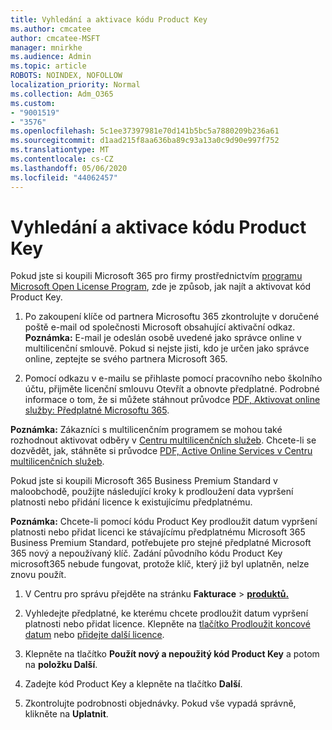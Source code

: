 ```yaml
---
title: Vyhledání a aktivace kódu Product Key
ms.author: cmcatee
author: cmcatee-MSFT
manager: mnirkhe
ms.audience: Admin
ms.topic: article
ROBOTS: NOINDEX, NOFOLLOW
localization_priority: Normal
ms.collection: Adm_O365
ms.custom:
- "9001519"
- "3576"
ms.openlocfilehash: 5c1ee37397981e70d141b5bc5a7880209b236a61
ms.sourcegitcommit: d1aad215f8aa636ba89c93a13a0c9d90e997f752
ms.translationtype: MT
ms.contentlocale: cs-CZ
ms.lasthandoff: 05/06/2020
ms.locfileid: "44062457"
---
```

# <a name="find-and-activate-my-product-key"></a>Vyhledání a aktivace kódu Product Key

Pokud jste si koupili Microsoft 365 pro firmy prostřednictvím [programu Microsoft Open License Program](https://go.microsoft.com/fwlink/p/?LinkID=613298), zde je způsob, jak najít a aktivovat kód Product Key.

1. Po zakoupení klíče od partnera Microsoftu 365 zkontrolujte v doručené poště e-mail od společnosti Microsoft obsahující aktivační odkaz.  **Poznámka:** E-mail je odeslán osobě uvedené jako správce online v multilicenční smlouvě.  Pokud si nejste jisti, kdo je určen jako správce online, zeptejte se svého partnera Microsoft 365.

2. Pomocí odkazu v e-mailu se přihlaste pomocí pracovního nebo školního účtu, přijměte licenční smlouvu Otevřít a obnovte předplatné.  Podrobné informace o tom, že si můžete stáhnout průvodce [PDF, Aktivovat online služby: Předplatné Microsoftu 365](https://go.microsoft.com/fwlink/p/?LinkId=618100). 

**Poznámka:** Zákazníci s multilicenčním programem se mohou také rozhodnout aktivovat odběry v [Centru multilicenčních služeb](https://go.microsoft.com/fwlink/p/?LinkID=282016).  Chcete-li se dozvědět, jak, stáhněte si průvodce [PDF, Active Online Services v Centru multilicenčních služeb](https://go.microsoft.com/fwlink/p/?LinkId=618096).

Pokud jste si koupili Microsoft 365 Business Premium Standard v maloobchodě, použijte následující kroky k prodloužení data vypršení platnosti nebo přidání licence k existujícímu předplatnému.

**Poznámka:** Chcete-li pomocí kódu Product Key prodloužit datum vypršení platnosti nebo přidat licenci ke stávajícímu předplatnému Microsoft 365 Business Premium Standard, potřebujete pro stejné předplatné Microsoft 365 nový a nepoužívaný klíč.  Zadání původního kódu Product Key microsoft365 nebude fungovat, protože klíč, který již byl uplatněn, nelze znovu použít.

1. V Centru pro správu přejděte na stránku **Fakturace** > **[produktů.](https://go.microsoft.com/fwlink/p/?linkid=842054)**

2. Vyhledejte předplatné, ke kterému chcete prodloužit datum vypršení platnosti nebo přidat licence.  Klepněte na [tlačítko Prodloužit koncové datum](https://go.microsoft.com/fwlink/p/?linkid=842054) nebo [přidejte další licence](https://go.microsoft.com/fwlink/p/?linkid=842054).

3. Klepněte na tlačítko **Použít nový a nepoužitý kód Product Key** a potom na **položku Další**.

4. Zadejte kód Product Key a klepněte na tlačítko **Další**.

5. Zkontrolujte podrobnosti objednávky.  Pokud vše vypadá správně, klikněte na **Uplatnit**.